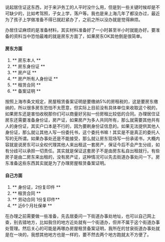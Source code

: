说起居住证这东西，对于来沪务工的人平时没什么用，但是到一些关键时候却是不可缺少的，比如考驾照，子女上学，落户等。我也是来上海几年了都没办过，最近为了孩子上学做准备不得已就赶紧办了，之前之所以没办就是觉得麻烦。

办居住证麻烦的是准备材料，其实材料准备好了一小时甚至半小时就能办好。要准备的资料当中恐怕最难的就是房东方面了，如果房东OK其他倒是很简单。

#### 房东方面
1. ** 房东本人 **
2. ** 房东身份证 **
3. ** 房产证 **
4. ** 房产所有人身份证 **
5. ** 租赁合同 **
6. ** 备案证明 **

按照上海市条文规定，房屋租赁备案证明是要缴纳5%的房租税的，这是要房东缴纳的，所以很多房东恐怕不太愿意，但实际上目前没有具体单位来收取这个税的，如果房东还是害怕收税那你们可以商量好另拟一份房租比较低的合同。办理居住证房东还需要准备身份证，房产证，如果房产为多人共同所有，那么就需要其他共有人的身份证，其实户口本是不行的，因为要刷身份证信息的。如果无法提供其他人身份证，那么就让其他人写一份委托书，这个委托书嘛！其实是不是真正的委托人写的无所谓。如果办事处还是不能接受，那么就让房东现场写一份承诺书，大概内容就是说房东可以全权代理其他人来出租这一套房产，保证今后不会产生分歧，如有分歧可以承担一切责任。其实就是保证这套房子不是由房东私自出租就行。有些房子是由二房东来出租的，没有房产证，这种情况可以先去街道办事处问一下。房东准备这些东西其实就是为了办理房屋租赁备案证明。

#### 自己方面
1. ** 身份证，2份复印件 **
2. ** 租赁合同 **
3. ** 劳动合同 1份复印件**
4. ** 近6个月社保单 **

在办理之前需要做一些准备，先去居委问一下街道办事处地址，也可以自己网上查，别去错地方，比如我住的地方近处就有一个街道办，但并不属于这个街道办事处管理。然后关心的可能是再哪办房屋租赁备案证明，我所在的甘泉街道办事处就是在一块的，我想其他地方也是一样的，要不然去两个地方跑就太不方便了。